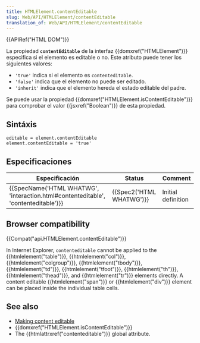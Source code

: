 ```yaml
---
title: HTMLElement.contentEditable
slug: Web/API/HTMLElement/contentEditable
translation_of: Web/API/HTMLElement/contentEditable
---
```


{{APIRef("HTML DOM")}}

La propiedad **`contentEditable`** de la interfaz {{domxref("HTMLElement")}} especifica si el elemento es editable o no. Este atributo puede tener los siguientes valores:

- `'true'` indica si el elemento es `contenteditable`.
- `'false'` indica que el elemento no puede ser editado.
- `'inherit'` indica que el elemento hereda el estado editable del padre.

Se puede usar la propiedad {{domxref("HTMLElement.isContentEditable")}} para comprobar el valor {{jsxref("Boolean")}} de esta propiedad.

## Sintáxis

```
editable = element.contentEditable
element.contentEditable = 'true'
```

## Especificaciones

| Especificación                                                                                               | Status                           | Comment            |
| ------------------------------------------------------------------------------------------------------------ | -------------------------------- | ------------------ |
| {{SpecName('HTML WHATWG', 'interaction.html#contenteditable', 'contenteditable')}} | {{Spec2('HTML WHATWG')}} | Initial definition |

## Browser compatibility

{{Compat("api.HTMLElement.contentEditable")}}

In Internet Explorer, `contenteditable` cannot be applied to the {{htmlelement("table")}}, {{htmlelement("col")}}, {{htmlelement("colgroup")}}, {{htmlelement("tbody")}}, {{htmlelement("td")}}, {{htmlelement("tfoot")}}, {{htmlelement("th")}}, {{htmlelement("thead")}}, and {{htmlelement("tr")}} elements directly. A content editable {{htmlelement("span")}} or {{htmlelement("div")}} element can be placed inside the individual table cells.

## See also

- [Making content editable](/es/docs/Web/Guide/HTML/Editable_content)
- {{domxref("HTMLElement.isContentEditable")}}
- The {{htmlattrxref("contenteditable")}} global attribute.
